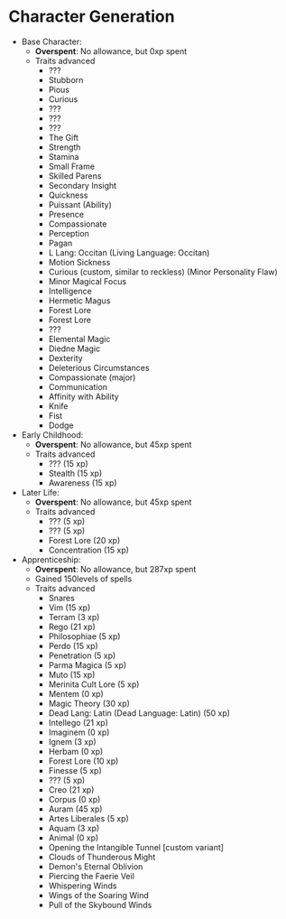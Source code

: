 # Character Generation
+ Base Character: 
    + **Overspent**: No allowance, but 0xp spent
    + Traits advanced
        + ???
        + Stubborn
        + Pious
        + Curious
        + ???
        + ???
        + ???
        + The Gift
        + Strength
        + Stamina
        + Small Frame
        + Skilled Parens
        + Secondary Insight
        + Quickness
        + Puissant (Ability)
        + Presence
        + Compassionate
        + Perception
        + Pagan
        + L Lang: Occitan (Living Language: Occitan)
        + Motion Sickness
        + Curious (custom, similar to reckless) (Minor Personality Flaw)
        + Minor Magical Focus
        + Intelligence
        + Hermetic Magus
        + Forest Lore
        + Forest Lore
        + ???
        + Elemental Magic
        + Diedne Magic
        + Dexterity
        + Deleterious Circumstances
        + Compassionate (major)
        + Communication
        + Affinity with Ability
        + Knife
        + Fist
        + Dodge
+ Early Childhood: 
    + **Overspent**: No allowance, but 45xp spent
    + Traits advanced
        + ??? (15 xp)
        + Stealth (15 xp)
        + Awareness (15 xp)
+ Later Life: 
    + **Overspent**: No allowance, but 45xp spent
    + Traits advanced
        + ??? (5 xp)
        + ??? (5 xp)
        + Forest Lore (20 xp)
        + Concentration (15 xp)
+ Apprenticeship: 
    + **Overspent**: No allowance, but 287xp spent
    + Gained 150levels of spells
    + Traits advanced
        + Snares
        + Vim (15 xp)
        + Terram (3 xp)
        + Rego (21 xp)
        + Philosophiae (5 xp)
        + Perdo (15 xp)
        + Penetration (5 xp)
        + Parma Magica (5 xp)
        + Muto (15 xp)
        + Merinita Cult Lore (5 xp)
        + Mentem (0 xp)
        + Magic Theory (30 xp)
        + Dead Lang: Latin (Dead Language: Latin) (50 xp)
        + Intellego (21 xp)
        + Imaginem (0 xp)
        + Ignem (3 xp)
        + Herbam (0 xp)
        + Forest Lore (10 xp)
        + Finesse (5 xp)
        + ??? (5 xp)
        + Creo (21 xp)
        + Corpus (0 xp)
        + Auram (45 xp)
        + Artes Liberales (5 xp)
        + Aquam (3 xp)
        + Animal (0 xp)
        + Opening the Intangible Tunnel [custom variant]
        + Clouds of Thunderous Might
        + Demon's Eternal Oblivion
        + Piercing the Faerie Veil
        + Whispering Winds
        + Wings of the Soaring Wind
        + Pull of the Skybound Winds
